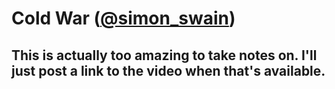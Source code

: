 # Cold War ([@simon_swain](@simon_swain))

## This is actually too amazing to take notes on. I'll just post a link to the video when that's available.
